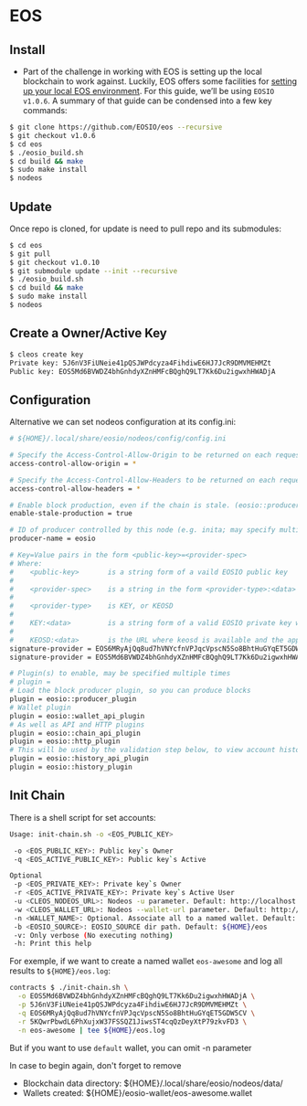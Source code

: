 # EOS

## Install

- Part of the challenge in working with EOS is setting up the local blockchain to work against. Luckily, EOS offers some facilities for [setting up your local EOS environment](https://github.com/EOSIO/eos/wiki/Local-Environment#getting-the-code). For this guide, we’ll be using `EOSIO v1.0.6`.
  A summary of that guide can be condensed into a few key commands:

```bash
$ git clone https://github.com/EOSIO/eos --recursive
$ git checkout v1.0.6
$ cd eos
$ ./eosio_build.sh
$ cd build && make
$ sudo make install
$ nodeos
```

## Update

Once repo is cloned, for update is need to pull repo and its submodules:

```bash
$ cd eos
$ git pull
$ git checkout v1.0.10
$ git submodule update --init --recursive
$ ./eosio_build.sh
$ cd build && make
$ sudo make install
$ nodeos
```

## Create a Owner/Active Key

```bash
$ cleos create key
Private key: 5J6nV3FiUNeie41pQSJWPdcyza4FihdiwE6HJ7JcR9DMVMEHMZt
Public key: EOS5Md6BVWDZ4bhGnhdyXZnHMFcBQghQ9LT7Kk6Du2igwxhHWADjA
```

## Configuration

Alternative we can set nodeos configuration at its config.ini:

```bash
# ${HOME}/.local/share/eosio/nodeos/config/config.ini

# Specify the Access-Control-Allow-Origin to be returned on each request. (eosio::http_plugin)
access-control-allow-origin = *

# Specify the Access-Control-Allow-Headers to be returned on each request. (eosio::http_plugin)
access-control-allow-headers = *

# Enable block production, even if the chain is stale. (eosio::producer_plugin)
enable-stale-production = true

# ID of producer controlled by this node (e.g. inita; may specify multiple times) (eosio::producer_plugin)
producer-name = eosio

# Key=Value pairs in the form <public-key>=<provider-spec>
# Where:
#    <public-key>    	is a string form of a vaild EOSIO public key
#
#    <provider-spec> 	is a string in the form <provider-type>:<data>
#
#    <provider-type> 	is KEY, or KEOSD
#
#    KEY:<data>      	is a string form of a valid EOSIO private key which maps to the provided public key
#
#    KEOSD:<data>    	is the URL where keosd is available and the approptiate wallet(s) are unlocked (eosio::producer_plugin)
signature-provider = EOS6MRyAjQq8ud7hVNYcfnVPJqcVpscN5So8BhtHuGYqET5GDW5CV=KEY:5KQwrPbwdL6PhXujxW37FSSQZ1JiwsST4cqQzDeyXtP79zkvFD3
signature-provider = EOS5Md6BVWDZ4bhGnhdyXZnHMFcBQghQ9LT7Kk6Du2igwxhHWADjA=KEY:5J6nV3FiUNeie41pQSJWPdcyza4FihdiwE6HJ7JcR9DMVMEHMZt

# Plugin(s) to enable, may be specified multiple times
# plugin =
# Load the block producer plugin, so you can produce blocks
plugin = eosio::producer_plugin
# Wallet plugin
plugin = eosio::wallet_api_plugin
# As well as API and HTTP plugins
plugin = eosio::chain_api_plugin
plugin = eosio::http_plugin
# This will be used by the validation step below, to view account history
plugin = eosio::history_api_plugin
plugin = eosio::history_plugin
```

## Init Chain

There is a shell script for set accounts:

```bash
Usage: init-chain.sh -o <EOS_PUBLIC_KEY>

 -o <EOS_PUBLIC_KEY>: Public key`s Owner
 -q <EOS_ACTIVE_PUBLIC_KEY>: Public key`s Active

Optional
 -p <EOS_PRIVATE_KEY>: Private key`s Owner
 -r <EOS_ACTIVE_PRIVATE_KEY>: Private key`s Active User
 -u <CLEOS_NODEOS_URL>: Nodeos -u parameter. Default: http://localhost:8888/
 -w <CLEOS_WALLET_URL>: Nodeos --wallet-url parameter. Default: http://localhost:8900/
 -n <WALLET_NAME>: Optional. Associate all to a named wallet. Default: default
 -b <EOSIO_SOURCE>: EOSIO_SOURCE dir path. Default: ${HOME}/eos
 -v: Only verbose (No executing nothing)
 -h: Print this help
```

For exemple, if we want to create a named wallet `eos-awesome` and log all results to `${HOME}/eos.log`:

```bash
contracts $ ./init-chain.sh \
  -o EOS5Md6BVWDZ4bhGnhdyXZnHMFcBQghQ9LT7Kk6Du2igwxhHWADjA \
  -p 5J6nV3FiUNeie41pQSJWPdcyza4FihdiwE6HJ7JcR9DMVMEHMZt \
  -q EOS6MRyAjQq8ud7hVNYcfnVPJqcVpscN5So8BhtHuGYqET5GDW5CV \
  -r 5KQwrPbwdL6PhXujxW37FSSQZ1JiwsST4cqQzDeyXtP79zkvFD3 \
  -n eos-awesome | tee ${HOME}/eos.log
```

But if you want to use `default` wallet, you can omit -n parameter

In case to begin again, don't forget to remove

- Blockchain data directory: ${HOME}/.local/share/eosio/nodeos/data/
- Wallets created: ${HOME}/eosio-wallet/eos-awesome.wallet
